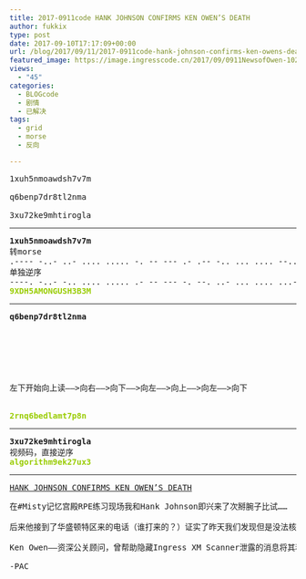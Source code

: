 ```yaml
---
title: 2017-0911code HANK JOHNSON CONFIRMS KEN OWEN’S DEATH
author: fukkix
type: post
date: 2017-09-10T17:17:09+00:00
url: /blog/2017/09/11/2017-0911code-hank-johnson-confirms-ken-owens-death/
featured_image: https://image.ingresscode.cn/2017/09/0911NewsofOwen-1024x576.png?x-oss-process=image/resize,m_fill,w_700,h_220
views:
  - "45"
categories:
  - BLOGcode
  - 剧情
  - 已解决
tags:
  - grid
  - morse
  - 反向

---
```

<pre>1xuh5nmoawdsh7v7m

q6benp7dr8tl2nma

3xu72ke9mhtirogla
<!--more--></pre>

* * *

<pre><strong>1xuh5nmoawdsh7v7m</strong>
转morse
.---- -..- ..- .... ..... -. -- --- .- .-- -.. ... .... --... ...- --... -- 
单独逆序
----. -..- -.. .... ..... .- -- --- -. --. ..- ... .... ...-- -... ...-- --
<span style="color: #99cc00;"><strong>9XDH5AMONGUSH3B3M</strong></span></pre>

* * *

<pre><strong>q6benp7dr8tl2nma
</strong>


<table border="0" cellpading="0" cellspacing="0"   >
  
  	
  
</table>

左下开始向上读——&gt;向右——&gt;向下——&gt;向左——&gt;向上——&gt;向左——&gt;向下

<strong>
<span style="color: #99cc00;">2rnq6bedlamt7p8n</span></strong></pre>

* * *

<pre><strong>3xu72ke9mhtirogla
</strong>视频码，直接逆序<strong>
<span style="color: #99cc00;">algorithm9ek27ux3</span></strong></pre>

* * *

<pre><a href="http://investigate.ingress.com/2017/09/11/hank-johnson-confirms-ken-owens-death/">HANK JOHNSON CONFIRMS KEN OWEN’S DEATH</a></pre>

<pre>在#Misty记忆宫殿RPE练习现场我和Hank Johnson即兴来了次掰腕子比试……

后来他接到了华盛顿特区来的电话（谁打来的？）证实了昨天我们发现但是没法核实的消息……

Ken Owen——资深公关顾问，曾帮助隐藏Ingress XM Scanner泄露的消息将其称为一款游戏的人——被发现死于肯尼迪中心纪念碑前。

-PAC</pre>
